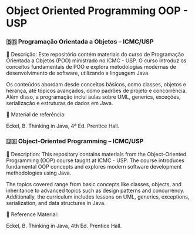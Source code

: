 # Object Oriented Programming OOP - USP

### 🇧🇷 Programação Orientada a Objetos – ICMC/USP
📌 Descrição:
Este repositório contém materiais do curso de Programação Orientada a Objetos (POO) ministrado no ICMC - USP. O curso introduz os conceitos fundamentais de POO e explora metodologias modernas de desenvolvimento de software, utilizando a linguagem Java.

Os conteúdos abordam desde conceitos básicos, como classes, objetos e herança, até tópicos avançados, como padrões de projeto e concorrência. Além disso, a programação inclui aulas sobre UML, generics, exceções, serialização e estruturas de dados em Java.

📖 Material de referência:

Eckel, B. Thinking in Java, 4ª Ed. Prentice Hall.

### 🇺🇸 Object-Oriented Programming – ICMC/USP
📌 Description:
This repository contains materials from the Object-Oriented Programming (OOP) course taught at ICMC - USP. The course introduces fundamental OOP concepts and explores modern software development methodologies using Java.

The topics covered range from basic concepts like classes, objects, and inheritance to advanced topics such as design patterns and concurrency. Additionally, the curriculum includes lessons on UML, generics, exceptions, serialization, and data structures in Java.

📖 Reference Material:

Eckel, B. Thinking in Java, 4th Ed. Prentice Hall.
